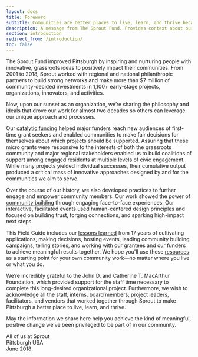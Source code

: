 ```yaml
---
layout: docs
title: Foreword
subtitle: Communities are better places to live, learn, and thrive because of the people and ideas supported by The Sprout Fund.
description: A message from The Sprout Fund. Provides context about our work in Pittsburgh from 2001 to 2018. Acknowledges supporters and team that made this Field Guide possible.
section: introduction
redirect_from: /introduction/
toc: false
---
```


The Sprout Fund improved Pittsburgh by inspiring and nurturing people with innovative, grassroots ideas to positively impact their communities. From 2001 to 2018, Sprout worked with regional and national philanthropic partners to build strong networks and make more than $7 million of community-decided investments in 1,100+ early-stage projects, organizations, innovators, and activities.

Now, upon our sunset as an organization, we’re sharing the philosophy and ideals that drove our work for almost two decades so others can leverage our unique approach and processes.

Our [catalytic funding](/catalytic-funding/) helped major funders reach new audiences of first-time grant seekers and enabled communities to make fair decisions for themselves about which projects should be supported. Assuring that these micro grants were responsive to the interests of both the grassroots community and major regional stakeholders enabled us to build coalitions of support among engaged residents at multiple levels of civic engagement. While many projects yielded individual successes, their cumulative output produced a critical mass of innovative approaches designed by and for the communities we aim to serve.

Over the course of our history, we also developed practices to further engage and empower community members. Our work showed the power of [community building](/community-building/) through engaging face-to-face experiences. Our interactive, facilitated events used human-centered design principles and focused on building trust, forging connections, and sparking high-impact next steps.

This Field Guide includes our [lessons learned](/lessons-learned/) from 17 years of cultivating applications, making decisions, hosting events, leading community building campaigns, telling stories, and working with our grantees and our funders to achieve meaningful results together. We hope you'll use these [resources](/resources/) as a starting point for your own community work—no matter where you live or what you do.

We’re incredibly grateful to the John D. and Catherine T. MacArthur Foundation, which provided support for the staff time necessary to complete this long-desired organizational project. Furthermore, we wish to acknowledge all the staff, interns, board members, project leaders, facilitators, and vendors that worked together through Sprout to make Pittsburgh a better place to live, learn, and thrive.

May the information we share here help you achieve the kind of meaningful, positive change we’ve been privileged to be part of in our community.

<p class="text-right font-italic">All of us at Sprout<br/>Pittsburgh USA<br/>June 2018</p>
